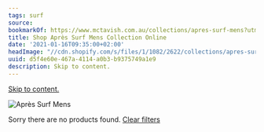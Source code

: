 ```yaml
---
tags: surf
source:
bookmarkOf: https://www.mctavish.com.au/collections/apres-surf-mens?utm\_medium=social&utm\_source=linktree&utm\_campaign=shop+apres+surf+mens
title: Shop Après Surf Mens Collection Online
date: '2021-01-16T09:35:00+02:00'
headImage: "//cdn.shopify.com/s/files/1/1082/2622/collections/apres-surf-mens-collection-page-banner.jpg?v=1653891247"
uuid: d5f4e60e-467a-4114-a0b3-b9375749a1e9
description: Skip to content.
---
```


[Skip to content.](#MainContent)

 ![Après Surf Mens](//cdn.shopify.com/s/files/1/1082/2622/collections/apres-surf-mens-collection-page-banner_1280x.jpg?v=1653891247) 

Sorry there are no products found. [Clear filters](#)